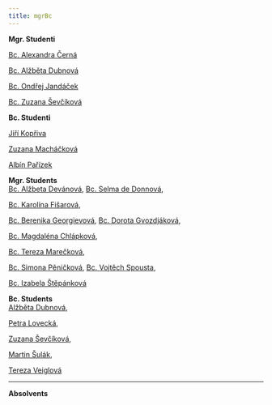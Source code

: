 ```yaml
---
title: mgrBc
---
```

<div class="cz">

**Mgr. Studenti**

[Bc. Alexandra Černá](https://is.muni.cz/auth/osoba/437080)

[Bc. Alžběta Dubnová](https://is.muni.cz/auth/osoba/473714)

[Bc. Ondřej Jandáček](https://is.muni.cz/auth/osoba/460617)

[Bc. Zuzana Ševčíková](https://is.muni.cz/auth/osoba/461008)



**Bc. Studenti**

[Jiří Kopřiva](https://is.muni.cz/auth/osoba/499691)

[Zuzana Macháčková](https://is.muni.cz/auth/osoba/500090)

[Albín Pařízek](https://is.muni.cz/auth/osoba/493658)



</div>
<div class="en">

**Mgr. Students**\
[Bc. Alžbeta Devánová](https://is.muni.cz/auth/osoba/437390),
[Bc. Selma de Donnová](https://is.muni.cz/auth/osoba/451725),

[Bc. Karolína Fišarová](https://is.muni.cz/auth/osoba/460702),

[Bc. Berenika Ge](https://is.muni.cz/auth/osoba/451285)[orgievová](https://is.muni.cz/auth/osoba/451285),
[Bc. Dorota Gvozdjáková](https://is.muni.cz/auth/osoba/423796),

[Bc. Magdaléna Chlápková](https://is.muni.cz/auth/osoba/460639),

[Bc. Tereza Marečková](https://is.muni.cz/auth/osoba/436430),

[Bc. Simona Pěničková](https://is.muni.cz/auth/osoba/451194),
[Bc. Vojtěch Spousta](https://is.muni.cz/auth/osoba/447587),

[Bc. Izabela Štěpánková](https://is.muni.cz/auth/osoba/437315)

**Bc. Students**\
[Alžběta Dubnová](https://is.muni.cz/auth/osoba/473714),

[Petra Lovecká](https://is.muni.cz/auth/osoba/461040),

[Zuzana Ševčíková](https://is.muni.cz/auth/osoba/461008),

[Martin Šulák](https://is.muni.cz/auth/osoba/463501),

[Tereza Veiglová](https://is.muni.cz/auth/osoba/474255)

- - -

**Absolvents**

</div>
